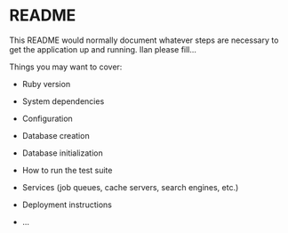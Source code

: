 # README

This README would normally document whatever steps are necessary to get the
application up and running.
Ilan please fill...

Things you may want to cover:

* Ruby version

* System dependencies

* Configuration

* Database creation

* Database initialization

* How to run the test suite

* Services (job queues, cache servers, search engines, etc.)

* Deployment instructions

* ...
